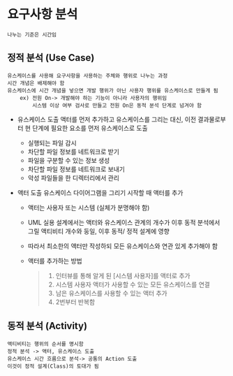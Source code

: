 # 요구사항 분석
    나누는 기준은 시간임

## 정적 분석 (Use Case)
    유스케이스를 사용해 요구사항을 사용하는 주체와 행위로 나누는 과정
    시간 개념은 배제해야 함
    유스케이스에 시간 개념을 넣으면 개발 행위가 아닌 사용자 행위를 유스케이스로 만들게 됨
        ex) 전원 On-> 개발해야 하는 기능이 아니라 사용자의 행위임
            시스템 이상 여부 검사로 만들고 전원 On은 동적 분석 단계로 넘겨야 함
    
* 유스케이스 도출
    액터를 먼저 추가하고 유스케이스를 그리는 대신, 
    이전 결과물로부터 현 단계에 필요한 요소를 먼저 유스케이스로 도출

    - 실행되는 파일 감시
    - 차단할 파일 정보를 네트워크로 받기
    - 파일을 구분할 수 있는 정보 생성
    - 차단할 파일 정보를 네트워크로 보내기
    - 악성 파일들을 한 디렉터리에서 관리
    
* 액터 도출
    유스케이스 다이어그램을 그리기 시작할 때 액터를 추가
    - 액터는 사용자 또는 시스템 (실체가 분명해야 함)
    - UML 실용 설계에서는 액터와 유스케이스 관계의 개수가
        이후 동적 분석에서 그릴 액티비티 개수와 둥일, 이후 동적/ 정적 설계에 영향
    - 따라서 최소한의 액터만 작성하되 모든 유스케이스와 연관 있게 추가해야 함

    - 액터를 추가하는 방법
        > 1. 인터뷰를 통해 알게 된 [시스템 사용자]를 액터로 추가
        > 2. 시스템 사용자 액터가 사용할 수 있는 모든 유스케이스를 연결
        > 3. 남은 유스케이스를 사용할 수 있는 액터 추가
        > 4. 2번부터 반복함

## 동적 분석 (Activity)
    액티비티는 행위의 순서를 명시함
    정적 분석 -> 액터, 유스케이스 도출
    유스케이스 시간 흐름으로 분석-> 공통의 Action 도출
    이것이 정적 설계(Class)의 토대가 됨

